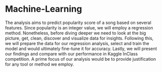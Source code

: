 # Machine-Learning
The analysis aims to predict popularity score of a song based on several features. Since popularity is an integer value, we will employ a regression method. Nonetheless, before diving deeper we need to look at the big picture, get, clean, discover and visualize data for insights. Following this, we will prepare the data for our regression analysis, select and train the model and would ultimately fine-tune it for accuracy. Lastly, we will present our findings and compare with our performance in Kaggle InClass competition. A prime focus of our analysis would be to provide justification for any tool or method we employ.
